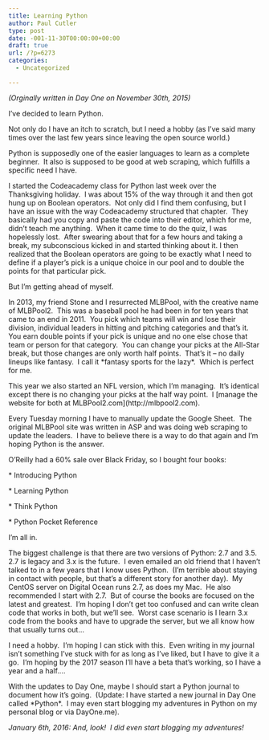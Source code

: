 ```yaml
---
title: Learning Python
author: Paul Cutler
type: post
date: -001-11-30T00:00:00+00:00
draft: true
url: /?p=6273
categories:
  - Uncategorized

---
```

<p class="p1">
  <em>(Orginally written in Day One on November 30th, 2015)</em>
</p>

<p class="p1">
  I’ve decided to learn Python.
</p>

<p class="p1">
  Not only do I have an itch to scratch, but I need a hobby (as I’ve said many times over the last few years since leaving the open source world.)
</p>

<p class="p1">
  Python is supposedly one of the easier languages to learn as a complete beginner.<span class="Apple-converted-space">  </span>It also is supposed to be good at web scraping, which fulfills a specific need I have.
</p>

<p class="p1">
  I started the Codeacademy class for Python last week over the Thanksgiving holiday.<span class="Apple-converted-space">  </span>I was about 15% of the way through it and then got hung up on Boolean operators.<span class="Apple-converted-space">  </span>Not only did I find them confusing, but I have an issue with the way Codeacademy structured that chapter.<span class="Apple-converted-space">  </span>They basically had you copy and paste the code into their editor, which for me, didn’t teach me anything.<span class="Apple-converted-space">  </span>When it came time to do the quiz, I was hopelessly lost.<span class="Apple-converted-space">  </span>After swearing about that for a few hours and taking a break, my subconscious kicked in and started thinking about it. I then realized that the Boolean operators are going to be exactly what I need to define if a player’s pick is a unique choice in our pool and to double the points for that particular pick.
</p>

<p class="p1">
  But I’m getting ahead of myself.
</p>

<p class="p1">
  In 2013, my friend Stone and I resurrected MLBPool, with the creative name of MLBPool2.<span class="Apple-converted-space">  </span>This was a baseball pool he had been in for ten years that came to an end in 2011.<span class="Apple-converted-space">  </span>You pick which teams will win and lose their division, individual leaders in hitting and pitching categories and that’s it.<span class="Apple-converted-space">  </span>You earn double points if your pick is unique and no one else chose that team or person for that category.<span class="Apple-converted-space">  </span>You can change your picks at the All-Star break, but those changes are only worth half points.<span class="Apple-converted-space">  </span>That’s it &#8211; no daily lineups like fantasy.<span class="Apple-converted-space">  </span>I call it *fantasy sports for the lazy*.<span class="Apple-converted-space">  </span>Which is perfect for me.
</p>

<p class="p1">
  This year we also started an NFL version, which I’m managing.<span class="Apple-converted-space">  </span>It’s identical except there is no changing your picks at the half way point.<span class="Apple-converted-space">  </span>I [manage the website for both at MLBPool2.com](http://mlbpool2.com).
</p>

<p class="p1">
  Every Tuesday morning I have to manually update the Google Sheet.<span class="Apple-converted-space">  </span>The original MLBPool site was written in ASP and was doing web scraping to update the leaders.<span class="Apple-converted-space">  </span>I have to believe there is a way to do that again and I’m hoping Python is the answer.
</p>

<p class="p1">
  O’Reilly had a 60% sale over Black Friday, so I bought four books:
</p>

<p class="p1">
  * Introducing Python
</p>

<p class="p1">
  * Learning Python
</p>

<p class="p1">
  * Think Python
</p>

<p class="p1">
  * Python Pocket Reference
</p>

<p class="p1">
  I’m all in.
</p>

<p class="p1">
  The biggest challenge is that there are two versions of Python: 2.7 and 3.5.<span class="Apple-converted-space">  </span>2.7 is legacy and 3.x is the future.<span class="Apple-converted-space">  </span>I even emailed an old friend that I haven’t talked to in a few years that I know uses Python.<span class="Apple-converted-space">  </span>(I’m terrible about staying in contact with people, but that’s a different story for another day).<span class="Apple-converted-space">  </span>My CentOS server on Digital Ocean runs 2.7, as does my Mac.<span class="Apple-converted-space">  </span>He also recommended I start with 2.7.<span class="Apple-converted-space">  </span>But of course the books are focused on the latest and greatest.<span class="Apple-converted-space">  </span>I’m hoping I don’t get too confused and can write clean code that works in both, but we’ll see.<span class="Apple-converted-space">  </span>Worst case scenario is I learn 3.x code from the books and have to upgrade the server, but we all know how that usually turns out…
</p>

<p class="p1">
  I need a hobby.<span class="Apple-converted-space">  </span>I’m hoping I can stick with this.<span class="Apple-converted-space">  </span>Even writing in my journal isn’t something I’ve stuck with for as long as I’ve liked, but I have to give it a go.<span class="Apple-converted-space">  </span>I’m hoping by the 2017 season I’ll have a beta that’s working, so I have a year and a half….
</p>

<p class="p1">
  With the updates to Day One, maybe I should start a Python journal to document how it’s going.<span class="Apple-converted-space">  </span>(Update: I have started a new journal in Day One called *Python*.<span class="Apple-converted-space">  </span>I may even start blogging my adventures in Python on my personal blog or via DayOne.me).
</p>

<p class="p1">
  <em>January 6th, 2016: And, look!  I did even start blogging my adventures!</em>
</p>